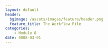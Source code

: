 ```yaml
---
layout: default
header:
  bgimage: /assets/images/feature/header.png
  feature_title: The Workflow File
categories:
    - Module 8
date: 0008-03-01
---
```

